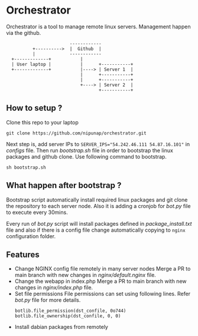 # Orchestrator

Orchestrator is a tool to manage remote linux servers. Management happen via the github.
```
                        ------------
          +---------->  |  Github  |
          |             ------------
  +-------------+           |
  | User laptop |           |      +-----------+
  +-------------+           |----> | Server 1  |
                            |      +-----------+
                            |      +-----------+
                            +----> | Server 2  |
                                   +-----------+          
```
## How to setup ?

Clone this repo to your laptop
```
git clone https://github.com/nipunap/orchestrator.git
```

Next step is, add server IPs to `SERVER_IPS="54.242.46.111 54.87.16.101"` in _configs_ file. Then run _bootstrap.sh_ file
in order to bootstrap the linux packages and github clone. Use following command to bootstrap.
```
sh bootstrap.sh
```

## What happen after bootstrap ?

Bootstrap script automatically install required linux packages and git clone the repository to each server node.
Also it is adding a cronjob for _bot.py_ file to execute every 30mins.

Every run of _bot.py_ script will install packages defined in _package_install.txt_ file and also if there is a config file change
automatically copying to `nginx` configuration folder.

## Features

- Change NGINX config file remotely in many server nodes
  Merge a PR to main branch with new changes in _nginx/default.nginx_ file.
- Change the webapp in index.php
  Merge a PR to main branch with new changes in _nginx/index.php_ file.
- Set file permissions
  File permissions can set using following lines. Refer _bot.py_ file for more details.
  ```
  botlib.file_permission(dst_confile, 0o744)
  botlib.file_ownership(dst_confile, 0, 0)
  ```
- Install dabian packages from remotely

